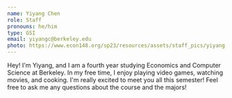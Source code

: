 ```yaml
---
name: Yiyang Chen
role: Staff
pronouns: he/him
type: GSI
email: yiyangc@berkeley.edu
photo: https://www.econ148.org/sp23/resources/assets/staff_pics/yiyang.jpg
---
```

Hey! I'm Yiyang, and I am a fourth year studying Economics and Computer Science at Berkeley. In my free time, I enjoy playing video games, watching movies, and cooking. I'm really excited to meet you all this semester! Feel free to ask me any questions about the course and the majors!
